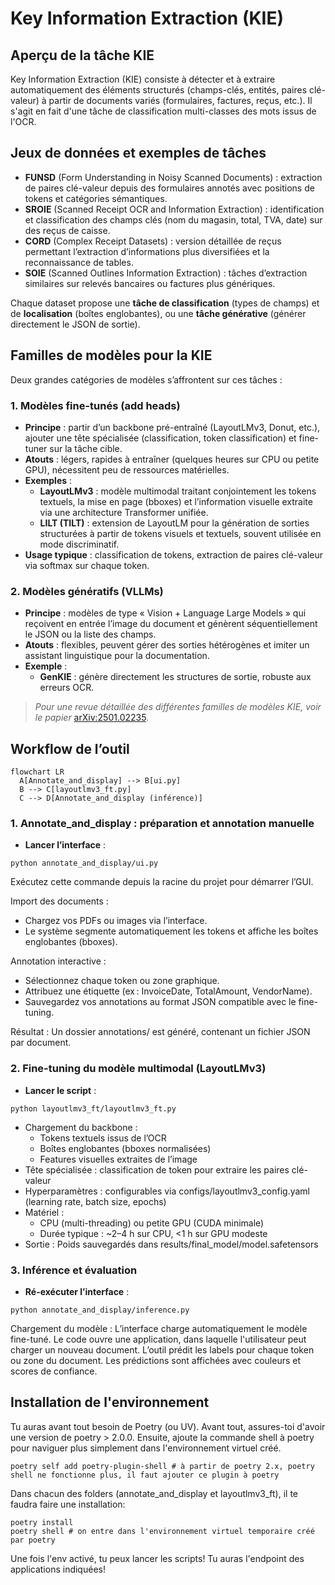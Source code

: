# Key Information Extraction (KIE)

## Aperçu de la tâche KIE
Key Information Extraction (KIE) consiste à détecter et à extraire automatiquement des éléments structurés (champs-clés, entités, paires clé-valeur) à partir de documents variés (formulaires, factures, reçus, etc.). Il s'agit en fait d'une tâche de classification multi-classes des mots issus de l'OCR. 

## Jeux de données et exemples de tâches
- **FUNSD** (Form Understanding in Noisy Scanned Documents) : extraction de paires clé-valeur depuis des formulaires annotés avec positions de tokens et catégories sémantiques.
- **SROIE** (Scanned Receipt OCR and Information Extraction) : identification et classification des champs clés (nom du magasin, total, TVA, date) sur des reçus de caisse.
- **CORD** (Complex Receipt Datasets) : version détaillée de reçus permettant l’extraction d’informations plus diversifiées et la reconnaissance de tables.
- **SOIE** (Scanned Outlines Information Extraction) : tâches d’extraction similaires sur relevés bancaires ou factures plus génériques.

Chaque dataset propose une **tâche de classification** (types de champs) et de **localisation** (boîtes englobantes), ou une **tâche générative** (générer directement le JSON de sortie).

## Familles de modèles pour la KIE
Deux grandes catégories de modèles s’affrontent sur ces tâches :

### 1. Modèles fine-tunés (add heads)
- **Principe** : partir d’un backbone pré-entraîné (LayoutLMv3, Donut, etc.), ajouter une tête spécialisée (classification, token classification) et fine-tuner sur la tâche cible.
- **Atouts** : légers, rapides à entraîner (quelques heures sur CPU ou petite GPU), nécessitent peu de ressources matérielles.
- **Exemples** :
  - **LayoutLMv3** : modèle multimodal traitant conjointement les tokens textuels, la mise en page (bboxes) et l’information visuelle extraite via une architecture Transformer unifiée.
  - **LILT (TILT)** : extension de LayoutLM pour la génération de sorties structurées à partir de tokens visuels et textuels, souvent utilisée en mode discriminatif.
- **Usage typique** : classification de tokens, extraction de paires clé-valeur via softmax sur chaque token.

### 2. Modèles génératifs (VLLMs)
- **Principe** : modèles de type « Vision + Language Large Models » qui reçoivent en entrée l’image du document et génèrent séquentiellement le JSON ou la liste des champs.
- **Atouts** : flexibles, peuvent gérer des sorties hétérogènes et imiter un assistant linguistique pour la documentation.
- **Exemple** :
  - **GenKIE** : génère directement les structures de sortie, robuste aux erreurs OCR.

> *Pour une revue détaillée des différentes familles de modèles KIE, voir le papier* [arXiv:2501.02235](https://arxiv.org/pdf/2501.02235).

## Workflow de l’outil
```mermaid
flowchart LR
  A[Annotate_and_display] --> B[ui.py]
  B --> C[layoutlmv3_ft.py]
  C --> D[Annotate_and_display (inférence)]
```

### 1. Annotate_and_display : préparation et annotation manuelle

- **Lancer l’interface** :
```shell
python annotate_and_display/ui.py
```

Exécutez cette commande depuis la racine du projet pour démarrer l’GUI.

Import des documents :

- Chargez vos PDFs ou images via l’interface.
- Le système segmente automatiquement les tokens et affiche les boîtes englobantes (bboxes).

Annotation interactive :

- Sélectionnez chaque token ou zone graphique.
- Attribuez une étiquette (ex : InvoiceDate, TotalAmount, VendorName).
- Sauvegardez vos annotations au format JSON compatible avec le fine-tuning.

Résultat : Un dossier annotations/ est généré, contenant un fichier JSON par document.

### 2. Fine-tuning du modèle multimodal (LayoutLMv3)
- **Lancer le script** :
```shell
python layoutlmv3_ft/layoutlmv3_ft.py
```
- Chargement du backbone :
    - Tokens textuels issus de l’OCR
    - Boîtes englobantes (bboxes normalisées)
    - Features visuelles extraites de l’image
- Tête spécialisée : classification de token pour extraire les paires clé-valeur
- Hyperparamètres : configurables via configs/layoutlmv3_config.yaml (learning rate, batch size, epochs)
- Matériel :
    - CPU (multi-threading) ou petite GPU (CUDA minimale)
    - Durée typique : ~2–4 h sur CPU, <1 h sur GPU modeste
- Sortie : Poids sauvegardés dans results/final_model/model.safetensors

### 3. Inférence et évaluation
- **Ré-exécuter l’interface** :
```shell
python annotate_and_display/inference.py
```
Chargement du modèle : L’interface charge automatiquement le modèle fine-tuné.
Le code ouvre une application, dans laquelle l'utilisateur peut charger un nouveau document. L’outil prédit les labels pour chaque token ou zone du document. Les prédictions sont affichées avec couleurs et scores de confiance.

## Installation de l'environnement
Tu auras avant tout besoin de Poetry (ou UV). Avant tout, assures-toi d'avoir une version de poetry > 2.0.0. Ensuite, ajoute la commande shell à poetry pour naviguer plus simplement dans l'environnement virtuel créé. 
```shell
poetry self add poetry-plugin-shell # à partir de poetry 2.x, poetry shell ne fonctionne plus, il faut ajouter ce plugin à poetry
```
Dans chacun des folders (annotate_and_display et layoutlmv3_ft), il te faudra faire une installation:
```shell
poetry install
poetry shell # on entre dans l'environnement virtuel temporaire créé par poetry
```
Une fois l'env activé, tu peux lancer les scripts! Tu auras l'endpoint des applications indiquées!